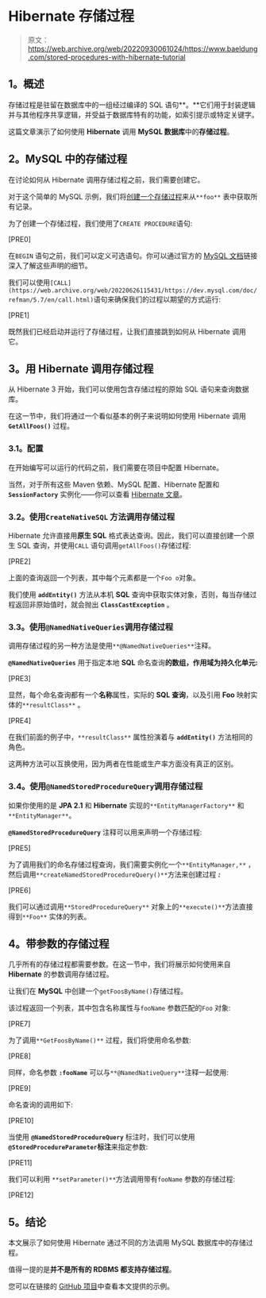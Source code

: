 # Hibernate 存储过程

> 原文：<https://web.archive.org/web/20220930061024/https://www.baeldung.com/stored-procedures-with-hibernate-tutorial>

## **1。概述**

存储过程是驻留在数据库中的一组经过编译的 SQL 语句**。**它们用于封装逻辑并与其他程序共享逻辑，并受益于数据库特有的功能，如索引提示或特定关键字。

这篇文章演示了如何使用 **Hibernate** 调用 **MySQL 数据库**中的**存储过程**。

## **2。MySQL 中的存储过程**

在讨论如何从 Hibernate 调用存储过程之前，我们需要创建它。

对于这个简单的 MySQL 示例，我们将[创建一个存储过程](https://web.archive.org/web/20220626115431/https://dev.mysql.com/doc/refman/5.7/en/create-procedure.html)来从`**foo**` 表中获取所有记录。

为了创建一个存储过程，我们使用了`CREATE PROCEDURE`语句:

[PRE0]

在`BEGIN` 语句之前，我们可以定义可选语句。你可以通过官方的 [MySQL 文档](https://web.archive.org/web/20220626115431/https://dev.mysql.com/doc/refman/5.7/en/create-procedure.html)链接深入了解这些声明的细节。

我们可以使用`[CALL](https://web.archive.org/web/20220626115431/https://dev.mysql.com/doc/refman/5.7/en/call.html)`语句来确保我们的过程以期望的方式运行:

[PRE1]

既然我们已经启动并运行了存储过程，让我们直接跳到如何从 Hibernate 调用它。

## **3。用 Hibernate** 调用存储过程

从 Hibernate 3 开始，我们可以使用包含存储过程的原始 SQL 语句来查询数据库。

在这一节中，我们将通过一个看似基本的例子来说明如何使用 Hibernate 调用 **`GetAllFoos()`** 过程。

### **3.1。配置**

在开始编写可以运行的代码之前，我们需要在项目中配置 Hibernate。

当然，对于所有这些 Maven 依赖、MySQL 配置、Hibernate 配置和 **`SessionFactory`** 实例化——你可以查看 [Hibernate 文章](/web/20220626115431/https://www.baeldung.com/hibernate-4-spring)。

### **3.2。使用`CreateNativeSQL` 方法**调用存储过程

Hibernate 允许直接用**原生 SQL** 格式表达查询。因此，我们可以直接创建一个原生 SQL 查询，并使用`CALL` 语句调用`getAllFoos()`存储过程:

[PRE2]

上面的查询返回一个列表，其中每个元素都是一个`Foo o`对象。

我们使用 **`addEntity()`** 方法从本机 **SQL** 查询中获取实体对象，否则，每当存储过程返回非原始值时，就会抛出 **`ClassCastException`** 。

### **3.3。使用`@NamedNativeQueries`调用存储过程**

调用存储过程的另一种方法是使用`**@NamedNativeQueries**`注释。

**`@NamedNativeQueries`** 用于指定本地 **SQL** 命名查询**的数组，作用域为持久化单元:**

[PRE3]

显然，每个命名查询都有一个**名称**属性，实际的 **SQL 查询**，以及引用 **Foo** 映射实体的`**resultClass**` 。

[PRE4]

在我们前面的例子中，`**resultClass**` 属性扮演着与 **`addEntity()`** 方法相同的角色。

这两种方法可以互换使用，因为两者在性能或生产率方面没有真正的区别。

### **3.4。使用`@NamedStoredProcedureQuery`调用存储过程**

如果你使用的是 **JPA 2.1** 和 **Hibernate** 实现的`**EntityManagerFactory**` 和`**EntityManager**`。

**`@NamedStoredProcedureQuery`** 注释可以用来声明一个存储过程:

[PRE5]

为了调用我们的命名存储过程查询，我们需要实例化一个`**EntityManager,**` ，然后调用`**createNamedStoredProcedureQuery()**`方法来创建过程 ***:***

[PRE6]

我们可以通过调用`**StoredProcedureQuery**` 对象上的`**execute()**`方法直接得到`**Foo**` 实体的列表。

## **4。带参数的存储过程**

几乎所有的存储过程都需要参数。在这一节中，我们将展示如何使用来自 **Hibernate** 的参数调用存储过程。

让我们在 **MySQL** 中创建一个`getFoosByName()`存储过程。

该过程返回一个列表，其中包含名称属性与`fooName` 参数匹配的`Foo` 对象:

[PRE7]

为了调用`**GetFoosByName()**` 过程，我们将使用命名参数:

[PRE8]

同样，命名参数 **`:fooName`** 可以与`**@NamedNativeQuery**`注释一起使用:

[PRE9]

命名查询的调用如下:

[PRE10]

当使用 **`@NamedStoredProcedureQuery`** 标注时，我们可以使用 **`@StoredProcedureParameter`标注**来指定参数:

[PRE11]

我们可以利用 `**setParameter()**`方法调用带有`fooName` 参数的存储过程:

[PRE12]

## **5。结论**

本文展示了如何使用 Hibernate 通过不同的方法调用 MySQL 数据库中的存储过程。

值得一提的是**并不是所有的 RDBMS 都支持存储过程**。

您可以在链接的 [GitHub 项目](https://web.archive.org/web/20220626115431/https://github.com/eugenp/tutorials/tree/master/persistence-modules/spring-data-jpa-query-2)中查看本文提供的示例。